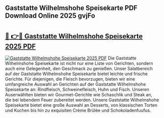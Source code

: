 ## Gaststatte Wilhelmshohe Speisekarte PDF Download Online 2025 gvjFo

# <h2><a href="http://gcecad.nevu.top/?p=Gaststatte+Wilhelmshohe+Speisekarte">🔗 👉🔴 Gaststatte Wilhelmshohe Speisekarte 2025 PDF</a></h2>

[![Gaststatte Wilhelmshohe Speisekarte 2025 PDF](https://i.imgur.com/dBaPXMq.png)](http://gcecad.nevu.top/?p=Gaststatte+Wilhelmshohe+Speisekarte)
Die Gaststatte Wilhelmshohe Speisekarte ist nicht nur eine Liste von Gerichten, sondern auch eine Gelegenheit, den Geschmack zu genießen. Unser Salatbereich auf der Gaststatte Wilhelmshohe Speisekarte bietet leichte und frische Gerichte. Für diejenigen, die Fleisch bevorzugen, bieten wir eine umfangreiche Auswahl an Gerichten auf der Gaststatte Wilhelmshohe Speisekarte an: Rindfleisch, Schweinefleisch, Huhn und Fisch. Unseren Auserwählten bieten wir Gourmet-Gerichte wie Schaschlik und Steak an, die bei lebendem Feuer zubereitet werden. Unsere Gaststatte Wilhelmshohe Speisekarte bietet eine große Auswahl an Desserts, von klassischen Torten und Kuchen bis hin zu exquisiten Crème Brûlée und Schokoladenfuufus.
